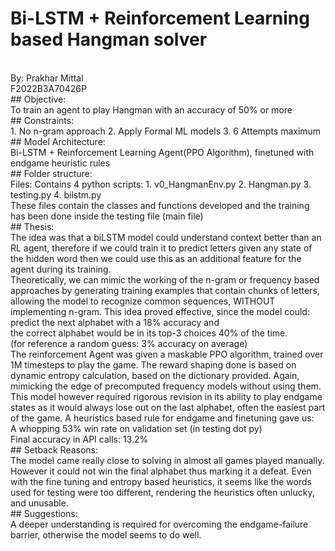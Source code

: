 # Bi-LSTM + Reinforcement Learning based Hangman solver
<br>
By: Prakhar Mittal
<br>
F2022B3A70426P
<br>
## Objective:
<br>
To train an agent to play Hangman with an accuracy of 50% or more
<br>
## Constraints:
<br>
1. No n-gram approach
2. Apply Formal ML models
3. 6 Attempts maximum
<br>
## Model Architecture:
<br>
Bi-LSTM + Reinforcement Learning Agent(PPO Algorithm), finetuned with endgame heuristic rules
<br>
## Folder structure:
<br>
Files: Contains 4 python scripts:
1. v0_HangmanEnv.py
2. Hangman.py
3. testing.py
4. bilstm.py
<br>
These files contain the classes and functions developed and the training has been done inside
the testing file (main file)
<br>
## Thesis:
<br>
The idea was that a biLSTM model could understand context better than an RL agent, therefore
if we could train it to predict letters given any state of the hidden word then we could use this as
an additional feature for the agent during its training.
<br>
Theoretically, we can mimic the working of the n-gram or frequency based approaches by
generating training examples that contain chunks of letters, allowing the model to recognize
common sequences, WITHOUT implementing n-gram. This idea proved effective, since the
model could:
<br>
predict the next alphabet with a 18% accuracy and<br>
the correct alphabet would be in its top-3 choices 40% of the time.<br>
(for reference a random guess: 3% accuracy on average)<br>
The reinforcement Agent was given a maskable PPO algorithm, trained over 1M timesteps to
play the game. The reward shaping done is based on dynamic entropy calculation, based on the
dictionary provided. Again, mimicking the edge of precomputed frequency models without using
them.
<br>
This model however required rigorous revision in its ability to play endgame states as it would
always lose out on the last alphabet, often the easiest part of the game. A heuristics based rule
for endgame and finetuning gave us:
<br>
A whopping 53% win rate on validation set (in testing dot py)
<br>
Final accuracy in API calls: 13.2%
<br>
## Setback Reasons:
<br>
The model came really close to solving in almost all games played manually. However it could
not win the final alphabet thus marking it a defeat. Even with the fine tuning and entropy based
heuristics, it seems like the words used for testing were too different, rendering the heuristics
often unlucky, and unusable.
<br>
## Suggestions:
<br>
A deeper understanding is required for overcoming the endgame-failure barrier, otherwise the
model seems to do well.
